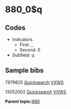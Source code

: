 # 880\_0$q

## Codes

-   Indicators
    -   First: \_
    -   Second: 0
-   Subfield: q

## Sample bibs

7979825 [Quicksearch](https://search.library.yale.edu/catalog/7979825) [VXWS](http://prodorbis.library.yale.edu:7014/vxws/GetHoldingsService?bibId=7979825)

13052002 [Quicksearch](https://search.library.yale.edu/catalog/13052002) [VXWS](http://prodorbis.library.yale.edu:7014/vxws/GetHoldingsService?bibId=13052002)

**Parent topic:**[880](../../tags/880/880.md)

